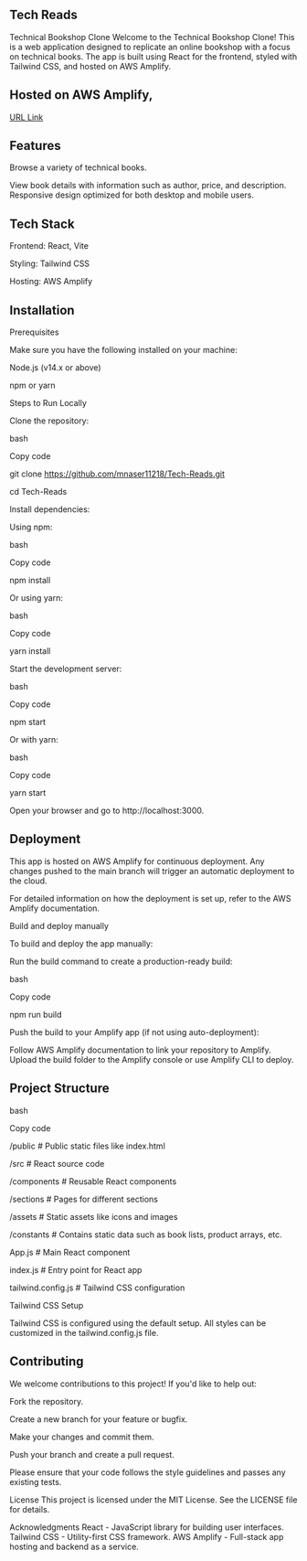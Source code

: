 ## Tech Reads 
Technical Bookshop Clone
Welcome to the Technical Bookshop Clone! This is a web application designed to replicate an online bookshop with a focus on technical books. The app is built using React for the frontend, styled with Tailwind CSS, and hosted on AWS Amplify.

## Hosted on AWS Amplify, 
[URL Link]( https://main.d3t1bpwt79txk6.amplifyapp.com )

## Features

Browse a variety of technical books.

View book details with information such as author, price, and description.
Responsive design optimized for both desktop and mobile users.

## Tech Stack

Frontend: React, Vite

Styling: Tailwind CSS

Hosting: AWS Amplify


## Installation
Prerequisites

Make sure you have the following installed on your machine:

Node.js (v14.x or above)

npm or yarn

Steps to Run Locally

Clone the repository:

bash

Copy code

git clone https://github.com/mnaser11218/Tech-Reads.git

cd Tech-Reads

Install dependencies:

Using npm:

bash

Copy code

npm install

Or using yarn:

bash

Copy code

yarn install

Start the development server:

bash

Copy code

npm start

Or with yarn:

bash

Copy code

yarn start

Open your browser and go to http://localhost:3000.

## Deployment

This app is hosted on AWS Amplify for continuous deployment. Any changes pushed to the main branch will trigger an automatic deployment to the cloud.

For detailed information on how the deployment is set up, refer to the AWS Amplify documentation.

Build and deploy manually

To build and deploy the app manually:

Run the build command to create a production-ready build:

bash

Copy code

npm run build

Push the build to your Amplify app (if not using auto-deployment):

Follow AWS Amplify documentation to link your repository to Amplify.
Upload the build folder to the Amplify console or use Amplify CLI to deploy.


## Project Structure

bash

Copy code

/public               # Public static files like index.html

/src                  # React source code

  /components         # Reusable React components
  
  /sections           # Pages for different sections
  
  /assets             # Static assets like icons and images 
  
  /constants          # Contains static data such as book lists, product arrays, etc.
  
App.js                # Main React component

index.js            # Entry point for React app

tailwind.config.js  # Tailwind CSS configuration

Tailwind CSS Setup

Tailwind CSS is configured using the default setup. All styles can be customized in the tailwind.config.js file.

## Contributing

We welcome contributions to this project! If you'd like to help out:

Fork the repository.

Create a new branch for your feature or bugfix.

Make your changes and commit them.

Push your branch and create a pull request.

Please ensure that your code follows the style guidelines and passes any existing tests.

License
This project is licensed under the MIT License. See the LICENSE file for details.

Acknowledgments
React - JavaScript library for building user interfaces.
Tailwind CSS - Utility-first CSS framework.
AWS Amplify - Full-stack app hosting and backend as a service.
